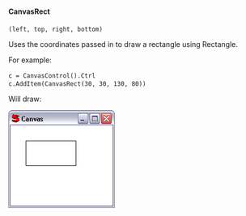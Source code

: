 #### CanvasRect

``` suneido
(left, top, right, bottom)
```

Uses the coordinates passed in to draw a rectangle using Rectangle.

For example:

``` suneido
c = CanvasControl().Ctrl
c.AddItem(CanvasRect(30, 30, 130, 80))
```

Will draw:

![](<../../../res/canvasrectangle.png>)